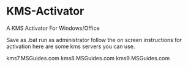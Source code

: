 # KMS-Activator
A KMS Activator For Windows/Office


Save as .bat run as administrator follow the on screen instructions for activation here are some kms servers you can use.


kms7.MSGuides.com
kms8.MSGuides.com
kms9.MSGuides.com
